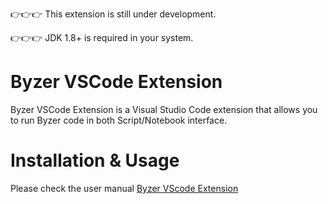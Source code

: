 👉👉👉 This extension is still under development.

👉👉👉 JDK 1.8+ is required in your system.

# Byzer VSCode Extension

Byzer VSCode Extension is a Visual Studio Code extension that allows you to run Byzer code in both  Script/Notebook  interface.


# Installation & Usage
Please check the user manual [Byzer VScode Extension](https://docs.byzer.org/#/byzer-lang/zh-cn/installation/vscode/byzer-vscode-extension-installation)
